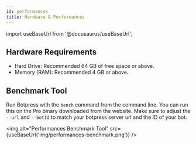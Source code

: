 ```yaml
---
id: performances
title: Hardware & Performances
---
```


import useBaseUrl from '@docusaurus/useBaseUrl';

## Hardware Requirements

- Hard Drive: Recommended 64 GB of free space or above.
- Memory (RAM): Recommended 4 GB or above.

## Benchmark Tool

Run Botpress with the `bench` command from the command line. You can run this on the Pro binary downloaded from the website. Make sure to adjust the `--url` and `--botId` to match your botpress server url and the ID of your bot.

<img alt="Performances Benchmark Tool" src={useBaseUrl('img/performances-benchmark.png')} />
